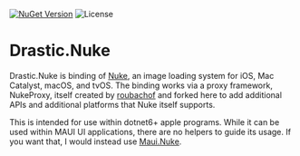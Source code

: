 [![NuGet Version](https://img.shields.io/nuget/v/Drastic.Nuke.svg)](https://www.nuget.org/packages/Drastic.Nuke/) ![License](https://img.shields.io/badge/License-MIT-blue.svg)

# Drastic.Nuke

Drastic.Nuke is binding of [Nuke](https://github.com/kean/Nuke), an image loading system for iOS, Mac Catalyst, macOS, and tvOS. The binding works via a proxy framework, NukeProxy, itself created by [roubachof](https://github.com/roubachof/NukeProxy) and forked here to add additional APIs and additional platforms that Nuke itself supports.

This is intended for use within dotnet6+ apple programs. While it can be used within MAUI UI applications, there are no helpers to guide its usage. If you want that, I would instead use [Maui.Nuke](https://github.com/roubachof/Maui.Nuke).